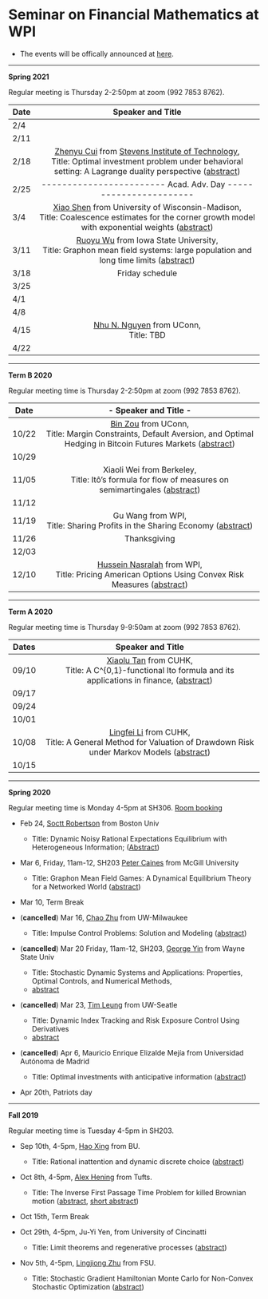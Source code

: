 # Seminar on Financial Mathematics at WPI

- The events will be offically announced at [here](http://labs.wpi.edu/cims/seminar-fm/).

---

__Spring 2021__

Regular meeting is Thursday 2-2:50pm at zoom  (992 7853 8762).

| __Date__ |                    __Speaker and Title__                     |
| -------- | :----------------------------------------------------------: |
| 2/4      |                                                              |
| 2/11     |                                                              |
| 2/18     | [Zhenyu Cui](https://sites.google.com/site/zhenyucui86/) from [Stevens Institute of Technology](http://www.google.com/url?q=http%3A%2F%2Fwww.stevens.edu%2Fsit%2F&sa=D&sntz=1&usg=AFQjCNG_1ELufS3QnRV6PiZScQrHmDdt4g), <br /> Title: Optimal investment problem under behavioral setting: A Lagrange duality perspective ([abstract](talk210218_zhenyu.md)) |
| 2/25     | ------------------------ Acad. Adv. Day ----------------------- |
| 3/4      | [Xiao Shen](https://www.math.wisc.edu/~xshen/) from University of Wisconsin-Madison, <br /> Title: Coalescence estimates for the corner growth model with exponential weights ([abstract](http://labs.wpi.edu/cims/2021/02/17/coalescence-estimates-for-the-corner-growth-model-with-exponential-weights/)) |
| 3/11     | [Ruoyu Wu](https://sites.google.com/site/ruoyuwu90/) from Iowa State University, <br /> Title: Graphon mean field systems: large population and long time limits ([abstract](talk210311_ruoyuwu.md)) |
| 3/18     |                       Friday schedule                        |
| 3/25     |                                                              |
| 4/1      |                                                              |
| 4/8      |                                                              |
| 4/15     | [Nhu N. Nguyen](https://sites.google.com/view/nhunnguyen/home) from UConn, <br /> Title: TBD |
| 4/22     |                                                              |

------

__Term B 2020__

Regular meeting time is Thursday 2-2:50pm at zoom (992 7853 8762).

| Date  |                    - Speaker and Title  -                    |
| :---: | :----------------------------------------------------------: |
| 10/22 | [Bin Zou](https://sites.google.com/site/zoubin019/) from UConn, <br /> Title: Margin Constraints, Default Aversion, and Optimal Hedging in Bitcoin Futures Markets ([abstract](talk201022.md)) |
| 10/29 |                                                              |
| 11/05 | Xiaoli Wei from Berkeley, <br /> Title: Itô’s formula for flow of measures on semimartingales ([abstract](talk201105.md)) |
| 11/12 |                                                              |
| 11/19 | Gu Wang from WPI, <br /> Title: Sharing Profits in the Sharing Economy ([abstract](talk201119.md)) |
| 11/26 |                         Thanksgiving                         |
| 12/03 |                                                              |
| 12/10 | [Hussein Nasralah](https://sites.google.com/site/hnasralah/) from WPI, <br /> Title: Pricing American Options Using Convex Risk Measures ([abstract](talk201110_hussain.md)) |



------

__Term A 2020__

Regular meeting time is Thursday 9-9:50am at zoom (992 7853 8762).

| Dates |                      Speaker and Title                       |
| :---: | :----------------------------------------------------------: |
| 09/10 | [Xiaolu Tan](https://www.math.cuhk.edu.hk/people/academic-staff/xltan) from CUHK, <br />Title:  A C^{0,1}-functional Ito formula and its applications in finance, ([abstract](talk200910.md)) |
| 09/17 |                       <img width=800/>                       |
| 09/24 |                                                              |
| 10/01 |                                                              |
| 10/08 | [Lingfei Li](https://sites.google.com/site/lingfeilicuhk/) from CUHK, <br /> Title: A General Method for Valuation of Drawdown Risk under Markov Models ([abstract](talk201008.md)) |
| 10/15 |                                                              |

---



__Spring 2020__ 

Regular meeting time is Monday 4-5pm at SH306. [Room booking](2020spring_room.pdf)

- Feb 24, 
[Soctt Robertson](https://www.bu.edu/questrom/profile/scott-robertson/) 
from Boston Univ
    - Title: Dynamic Noisy Rational Expectations Equilibrium with Heterogeneous Information; ([Abstract](200224scott.md))
- Mar 6, Friday, 11am-12, SH203
[Peter Caines](https://www.mcgill.ca/engineering/peter-edwin-caines)
from McGill University
  
    - Title: Graphon Mean Field Games: A Dynamical Equilibrium Theory for a Networked World ([abstract](200306peter.pdf))
- Mar 10, Term Break
- (__cancelled__) Mar 16, [Chao Zhu](https://uwm.edu/math/people/zhu-chao/) 
from UW-Milwaukee

    - Title:  Impulse Control Problems: Solution and Modeling ([abstract](200316zhu.md))
- (__cancelled__) Mar 20 Friday, 11am-12, SH203, [George Yin](http://www.math.wayne.edu/~gyin/) from Wayne State Univ   
    - Title: Stochastic Dynamic Systems and Applications: Properties, Optimal Controls, and Numerical Methods, 
    - [abstract](200320yin.md)
- (__cancelled__) Mar 23, [Tim Leung](https://amath.washington.edu/people/tim-leung) from UW-Seatle 
    - Title: Dynamic Index Tracking and Risk Exposure Control Using Derivatives 
    - [abstract](2003leung.txt)
- (__cancelled__) Apr 6, Mauricio Enrique Elizalde Mejía from Universidad Autónoma de Madrid
  
    - Title: Optimal investments with anticipative information ([abstract](200406mauricio.md))
- Apr 20th, Patriots day


---



__Fall 2019__ 

Regular meeting time is Tuesday 4-5pm in SH203. 

- Sep 10th, 4-5pm, [Hao Xing](http://www.bu.edu/questrom/profile/hao-xing/) from BU.
  - Title: Rational inattention and dynamic discrete choice ([abstract](190910_haoxing.md))
  
- Oct 8th, 4-5pm, [Alex Hening](https://sites.tufts.edu/hening/) from Tufts.
  - Title: The Inverse First Passage Time Problem for killed Brownian motion 
  ([abstract](hening.pdf), [short abstract](hening_short.txt))

- Oct 15th, Term Break

- Oct 29th, 4-5pm, Ju-Yi Yen, from University of Cincinatti
    - Title: Limit theorems and regenerative processes ([abstract](191029yen.txt))

- Nov 5th, 4-5pm, [Lingjiong Zhu](https://www.math.fsu.edu/People/faculty.php?u=zhu) from FSU.
    - Title: Stochastic Gradient Hamiltonian Monte Carlo for Non-Convex Stochastic Optimization 
    ([abstract](191105zhu.txt))

